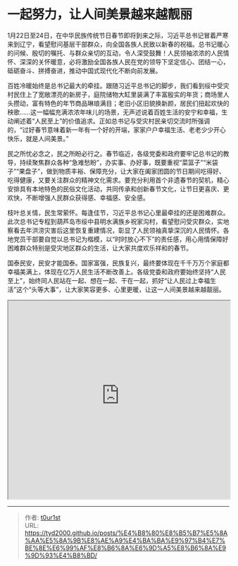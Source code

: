 # 一起努力，让人间美景越来越靓丽


1月22日至24日，在中华民族传统节日春节即将到来之际，习近平总书记冒着严寒来到辽宁，看望慰问基层干部群众，向全国各族人民致以新春的祝福。总书记暖心的问候、殷切的嘱托、与群众亲切的互动，令人深受鼓舞！人民领袖浓浓的人民情怀、深深的关怀暖意，必将激励全国各族人民在党的领导下坚定信心、团结一心，砥砺奋斗、拼搏奋进，推动中国式现代化不断向前发展。

百姓冷暖始终是总书记最大的牵挂。跟随习近平总书记的脚步，我们看到绥中受灾村民住上了宽敞漂亮的新房子，庭院储物大缸里装满了丰富殷实的年货；商场里人头攒动，富有特色的年节商品琳琅满目；老旧小区旧貌换新颜，居民们扭起欢快的秧歌……这一幅幅充满浓浓年味儿的场景，无声述说着百姓生活的安宁和幸福，生动阐述着“人民至上”的价值追求。正如总书记与受灾村民亲切交流时所强调的，“过好春节意味着新一年有一个好的开端，家家户户幸福生活、老老少少开心快乐，就是人间美景。”

民之所忧必念之，民之所盼必行之。春节临近，各级党委和政府要牢记总书记的教导，持续聚焦群众各种“急难愁盼”，办实事、办好事，既要重视“菜篮子”“米袋子”“果盘子”，做到物质丰裕、保障充分，让大家在阖家团圆的节日期间吃得好、吃得健康，又要关注群众的精神文化需求。要充分利用首个非遗春节的契机，精心安排具有本地特色的民俗文化活动，共同传承和创新春节文化，让节日更喜庆、更欢快，不断增强人民群众获得感、幸福感、安全感。

枝叶总关情，民生常萦怀。每逢佳节，习近平总书记心里最牵挂的还是困难群众。此次总书记专程到葫芦岛市绥中县明水满族乡祝家沟村，看望慰问受灾群众，实地察看去年洪涝灾害后这里恢复重建情况，彰显了人民领袖真挚深沉的人民情怀。各地党员干部要自觉以总书记为楷模，以“时时放心不下”的责任感，用心用情保障好困难群众特别是受灾地区群众的生活，让大家共度欢乐祥和的春节。

国泰民安，民安才能国泰。国家富强，民族复兴，最终要体现在千千万万个家庭都幸福美满上，体现在亿万人民生活不断改善上。各级党委和政府要始终坚持“人民至上”，始终同人民站在一起、想在一起、干在一起，抓好“让人民过上幸福生活”这个“头等大事”，让大家笑容更多、心里更暖，让这一人间美景越来越靓丽。

<iframe
    width="100%"
    height="450"
    src="https://content-static.cctvnews.cctv.com/snow-book/index.html?item_id=14061993445861109899"
></iframe>

---

> 作者: [t0ur1st](https://github.com/tyd2000)  
> URL: https://tyd2000.github.io/posts/%E4%B8%80%E8%B5%B7%E5%8A%AA%E5%8A%9B%E8%AE%A9%E4%BA%BA%E9%97%B4%E7%BE%8E%E6%99%AF%E8%B6%8A%E6%9D%A5%E8%B6%8A%E9%9D%93%E4%B8%BD/  


